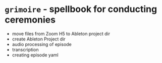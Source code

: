 # `grimoire` - spellbook for conducting ceremonies
* move files from Zoom H5 to Ableton project dir
* create Ableton Project dir
* audio processing of episode
* transcription
* creating episode yaml